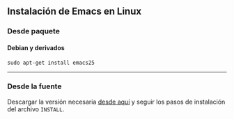 ## Instalación de Emacs en Linux

### Desde paquete
#### Debian y derivados
`sudo apt-get install emacs25`

_______________________________________

### Desde la fuente
Descargar la versión necesaria [desde aquí](http://ftp.rediris.es/mirror/GNU/emacs/) y seguir los pasos de instalación del archivo `INSTALL`.
